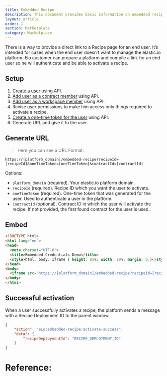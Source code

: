 ```yaml
---
title: Embedded Recipe
description: This document provides basic information on embedded recipe.
layout: article
order: 1
section: Marketplace
category: Marketplace
---
```


There is a way to provide a direct link to a Recipe page for an end user. It’s intended for cases when the end user doesn’t want to manage the elastic.io platform. Eio customer can prepare a platform and compile a link for an end user so he will authenticate and be able to activate a recipe.

## Setup

1. [Create a user](({{site.data.tenant.apiDocsUri}}/v2#/users/post_users)) using API.
2. [Add user as a contract member](({{site.data.tenant.apiDocsUri}}/v2#/contracts/post_contracts__contract_id__members)) using API.
3. [Add user as a workspace member](({{site.data.tenant.apiDocsUri}}/v2#/workspaces/post_workspaces__workspace_id__members)) using API.
4. Revise user permissions to make him access only things required to activate a recipe.
5. [Create a one-time token for the user](({{site.data.tenant.apiDocsUri}}/v2#/users/post_users__user_id__one_time_token)) using API.
6. Generate URL and give it to the user.

## Generate URL

> Here you can see a URL Format:
```
https://[platform_domain]/embedded-recipe?recipeId=[recipeId]&oneTimeToken=[oneTimeToken]&contractId=[contractId]
```

Options:

- `platform_domain` (required). Your elastic.io platform domain.
- `recipeId` (required). Recipe ID which you want the user to activate.
- `oneTimeToken` (required). One-time token that was generated for the user. Used to authenticate  a user in the platform.
- `contractId` (optional). Contract ID in which the user will activate the recipe. If not provided, the first found contract for the user is used.

## Embed

```html
<!DOCTYPE html>
<html lang="en">
<head>    
  <meta charset="UTF-8">
  <title>Embedded Credentials Demo</title>
  <style>html, body, iframe { height: 85%; width: 90%; margin: 0;}</style>
</head>
<body>
  <iframe src="https://[platform_domain]/embedded-recipe?recipeId=[recipeId]&oneTimeToken=[oneTimeToken]&contractId=[contractId]" />
</body>
</html>
```

## Successful activation

When a user successfully activates a recipe, the platform sends a message with a Recipe Deployment ID to the parent window.

```json
{
    "action": "eio:embedded-recipe:activate-success",
    "data": {
        "recipeDeploymentId": "RECIPE_DEPLOYMENT_ID"
    }
}
```

# Reference:
